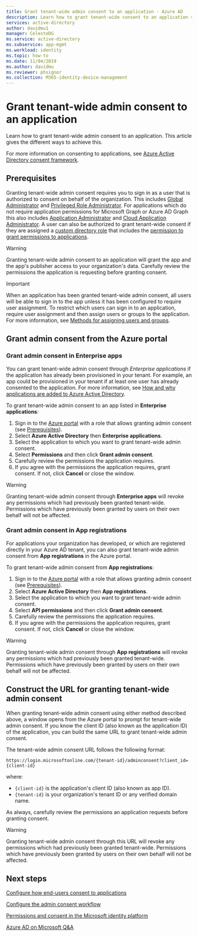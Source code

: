 ```yaml
---
title: Grant tenant-wide admin consent to an application - Azure AD
description: Learn how to grant tenant-wide consent to an application so that end-users are not prompted for consent when signing in to an application.
services: active-directory
author: davidmu1
manager: CelesteDG
ms.service: active-directory
ms.subservice: app-mgmt
ms.workload: identity
ms.topic: how-to
ms.date: 11/04/2019
ms.author: davidmu
ms.reviewer: phsignor
ms.collection: M365-identity-device-management
---
```


# Grant tenant-wide admin consent to an application

  Learn how to grant tenant-wide admin consent to an application. This article gives the different ways to achieve this.

For more information on consenting to applications, see [Azure Active Directory consent framework](../develop/consent-framework.md).

## Prerequisites

Granting tenant-wide admin consent requires you to sign in as a user that is authorized to consent on behalf of the organization. This includes [Global Administrator](../roles/permissions-reference.md#global-administrator) and [Privileged Role Administrator](../roles/permissions-reference.md#privileged-role-administrator). For applications which do not require application permissions for Microsoft Graph or Azure AD Graph this also includes [Application Administrator](../roles/permissions-reference.md#application-administrator) and [Cloud Application Administrator](../roles/permissions-reference.md#cloud-application-administrator). A user can also be authorized to grant tenant-wide consent if they are assigned a [custom directory role](../roles/custom-create.md) that includes the [permission to grant permissions to applications](../roles/custom-consent-permissions.md).

> [!WARNING]
> Granting tenant-wide admin consent to an application will grant the app and the app's publisher access to your organization's data. Carefully review the permissions the application is requesting before granting consent.

> [!IMPORTANT]
> When an application has been granted tenant-wide admin consent, all users will be able to sign in to the app unless it has been configured to require user assignment. To restrict which users can sign in to an application, require user assignment and then assign users or groups to the application. For more information, see [Methods for assigning users and groups](./assign-user-or-group-access-portal.md).

## Grant admin consent from the Azure portal

### Grant admin consent in Enterprise apps

You can grant tenant-wide admin consent through *Enterprise applications* if the application has already been provisioned in your tenant. For example, an app could be provisioned in your tenant if at least one user has already consented to the application. For more information, see [How and why applications are added to Azure Active Directory](../develop/active-directory-how-applications-are-added.md).

To grant tenant-wide admin consent to an app listed in **Enterprise applications**:

1. Sign in to the [Azure portal](https://portal.azure.com) with a role that allows granting admin consent (see [Prerequisites](#prerequisites)).
2. Select **Azure Active Directory** then **Enterprise applications**.
3. Select the application to which you want to grant tenant-wide admin consent.
4. Select **Permissions** and then click **Grant admin consent**.
5. Carefully review the permissions the application requires.
6. If you agree with the permissions the application requires, grant consent. If not, click **Cancel** or close the window.

> [!WARNING]
> Granting tenant-wide admin consent through **Enterprise apps** will revoke any permissions which had previously been granted tenant-wide. Permissions which have previously been granted by users on their own behalf will not be affected.

### Grant admin consent in App registrations

For applications your organization has developed, or which are registered directly in your Azure AD tenant, you can also grant tenant-wide admin consent from **App registrations** in the Azure portal.

To grant tenant-wide admin consent from **App registrations**:

1. Sign in to the [Azure portal](https://portal.azure.com) with a role that allows granting admin consent (see [Prerequisites](#prerequisites)).
2. Select **Azure Active Directory** then **App registrations**.
3. Select the application to which you want to grant tenant-wide admin consent.
4. Select **API permissions** and then click **Grant admin consent**.
5. Carefully review the permissions the application requires.
6. If you agree with the permissions the application requires, grant consent. If not, click **Cancel** or close the window.

> [!WARNING]
> Granting tenant-wide admin consent through **App registrations** will revoke any permissions which had previously been granted tenant-wide. Permissions which have previously been granted by users on their own behalf will not be affected.

## Construct the URL for granting tenant-wide admin consent

When granting tenant-wide admin consent using either method described above, a window opens from the Azure portal to prompt for tenant-wide admin consent. If you know the client ID (also known as the application ID) of the application, you can build the same URL to grant tenant-wide admin consent.

The tenant-wide admin consent URL follows the following format:

```http
https://login.microsoftonline.com/{tenant-id}/adminconsent?client_id={client-id}
```

where:

* `{client-id}` is the application's client ID (also known as app ID).
* `{tenant-id}` is your organization's tenant ID or any verified domain name.

As always, carefully review the permissions an application requests before granting consent.

> [!WARNING]
> Granting tenant-wide admin consent through this URL will revoke any permissions which had previously been granted tenant-wide. Permissions which have previously been granted by users on their own behalf will not be affected.

## Next steps

[Configure how end-users consent to applications](configure-user-consent.md)

[Configure the admin consent workflow](configure-admin-consent-workflow.md)

[Permissions and consent in the Microsoft identity platform](../develop/v2-permissions-and-consent.md)

[Azure AD on Microsoft Q&A](/answers/topics/azure-active-directory.html)
